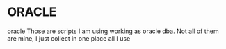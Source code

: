 # ORACLE
oracle
Those are scripts I am using working as oracle dba. Not all of them are mine, I just collect in one place all I use
